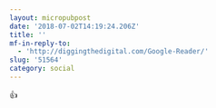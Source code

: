 ```yaml
---
layout: micropubpost
date: '2018-07-02T14:19:24.206Z'
title: ''
mf-in-reply-to:
  - 'http://diggingthedigital.com/Google-Reader/'
slug: '51564'
category: social
---
```

👍
